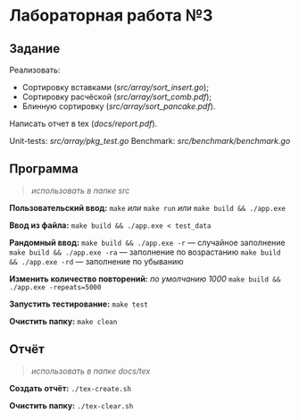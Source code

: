 # Лабораторная работа №3

## Задание

Реализовать:
- Сортировку вставками (*src/array/sort_insert.go*);
- Сортировку расчёской (*src/array/sort_comb.pdf*);
- Блинную сортировку (*src/array/sort_pancake.pdf*).

Написать отчет в tex (_docs/report.pdf_).

Unit-tests: *src/array/pkg_test.go*
Benchmark: *src/benchmark/benchmark.go*

## Программа
> _использовать в папке src_

**Пользовательский ввод:**
`make`
_или_
`make run`
_или_
`make build && ./app.exe`

**Ввод из файла:**
`make build && ./app.exe < test_data`

**Рандомный ввод:**
`make build && ./app.exe -r` — случайное заполнение
`make build && ./app.exe -ra` — заполнение по возрастанию
`make build && ./app.exe -rd` — заполнение по убыванию

**Изменить количество повторений:**
_по умолчанию 1000_
`make build && ./app.exe -repeats=5000`

**Запустить тестирование:**
`make test`

**Очистить папку:**
`make clean`

## Отчёт
> _использовать в папке docs/tex_

**Создать отчёт:**
`./tex-create.sh`

**Очистить папку:**
`./tex-clear.sh`
